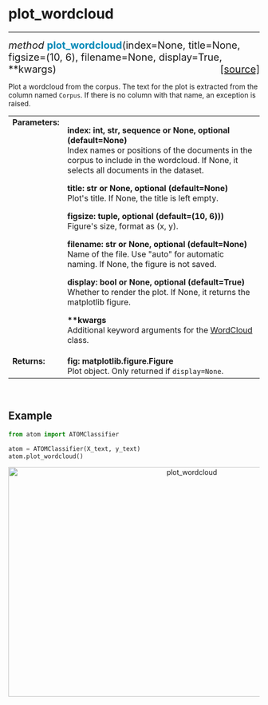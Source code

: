 # plot_wordcloud
----------------

<div style="font-size:20px">
<em>method</em> <strong style="color:#008AB8">plot_wordcloud</strong>(index=None,
title=None, figsize=(10, 6), filename=None, display=True, **kwargs)
<span style="float:right">
<a href="https://github.com/tvdboom/ATOM/blob/master/atom/plots.py#L3939">[source]</a>
</span>
</div>

Plot a wordcloud from the corpus. The text for the plot is extracted
from the column named `Corpus`. If there is no column with that name,
an exception is raised.

<table style="font-size:16px">
<tr>
<td width="20%" class="td_title" style="vertical-align:top"><strong>Parameters:</strong></td>
<td width="80%" class="td_params">
<p>
<strong>index: int, str, sequence or None, optional (default=None)</strong><br>
Index names or positions of the documents in the corpus to
include in the wordcloud. If None, it selects all documents
in the dataset.
</p>
<p>
<strong>title: str or None, optional (default=None)</strong><br>
Plot's title. If None, the title is left empty.
</p>
<p>
<strong>figsize: tuple, optional (default=(10, 6)))</strong><br>
Figure's size, format as (x, y).
</p>
<p>
<strong>filename: str or None, optional (default=None)</strong><br>
Name of the file. Use "auto" for automatic naming.
If None, the figure is not saved.
</p>
<p>
<strong>display: bool or None, optional (default=True)</strong><br>
Whether to render the plot. If None, it returns the matplotlib figure.
</p>
<p>
<strong>**kwargs</strong><br>
Additional keyword arguments for the <a href="https://amueller.github.io/word_cloud/generated/wordcloud.WordCloud.html">WordCloud</a> class.
</p>
</td>
</tr>
<tr>
<td width="20%" class="td_title" style="vertical-align:top"><strong>Returns:</strong></td>
<td width="80%" class="td_params">
<strong>fig: matplotlib.figure.Figure</strong><br>
Plot object. Only returned if <code>display=None</code>.
</td>
</tr>
</table>
<br />



## Example

```python
from atom import ATOMClassifier

atom = ATOMClassifier(X_text, y_text)
atom.plot_wordcloud()
```

<div align="center">
    <img src="../../../img/plots/plot_wordcloud.png" alt="plot_wordcloud" width="720" height="460"/>
</div>
